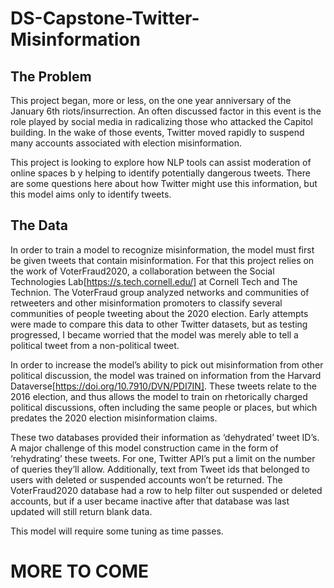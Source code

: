 # DS-Capstone-Twitter-Misinformation

## The Problem

This project began, more or less, on the one year anniversary of the January 6th riots/insurrection. An often discussed factor in this event is the role played by social media in radicalizing those who attacked the Capitol building. In the wake of those events, Twitter moved rapidly to suspend many accounts associated with election misinformation. 

This project is looking to explore how NLP tools can assist moderation of online spaces b y helping to identify potentially dangerous tweets. There are some questions here about how Twitter might use this information, but this model aims only to identify tweets.

## The Data

In order to train a model to recognize misinformation, the model must first be given tweets that contain misinformation. For that this project relies on the work of VoterFraud2020, a collaboration between the Social Technologies Lab[https://s.tech.cornell.edu/] at Cornell Tech and The Technion. The VoterFraud group analyzed networks and communities of retweeters and other misinformation promoters to classify several communities of people tweeting about the 2020 election. Early attempts were made to compare this data to other Twitter datasets, but as testing progressed, I became worried that the model was merely able to tell a political tweet from a non-political tweet. 

In order to increase the model’s ability to pick out misinformation from other political discussion, the model was trained on information from the Harvard Dataverse[https://doi.org/10.7910/DVN/PDI7IN]. These tweets relate to the 2016 election, and thus allows the model to train on rhetorically charged political discussions, often including the same people or places, but which predates the 2020 election misinformation claims. 

These two databases provided their information as ‘dehydrated’ tweet ID’s. A major challenge of this model construction came in the form of ‘rehydrating’ these tweets. For one, Twitter API’s put a limit on the number of queries they’ll allow. Additionally, text from Tweet ids that belonged to users with deleted or suspended accounts won’t be returned. The VoterFraud2020 database had a row to help filter out suspended or deleted accounts, but if a user became inactive after that database was last updated will still return blank data.

This model will require some tuning as time passes. 


# MORE TO COME
